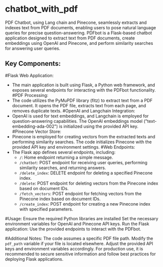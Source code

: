 # chatbot_with_pdf
PDF Chatbot, using Lang chain and Pinecone, seamlessly extracts and indexes text from PDF documents, enabling users to pose natural language queries for precise question-answering.
PDFbot is a Flask-based chatbot application designed to extract text from PDF documents, create embeddings using OpenAI and Pinecone, and perform similarity searches for answering user queries.

## Key Components:
#Flask Web Application:
   - The main application is built using Flask, a Python web framework, and exposes several endpoints for interacting with the PDFbot functionality.
#PDF Processing:
   - The code utilizes the PyMuPDF library (fitz) to extract text from a PDF document. It opens the PDF file, extracts text from each page, and removes duplicate texts.
#OpenAI and Langchain Integration:
   - OpenAI is used for text embeddings, and Langchain is employed for question-answering capabilities. The OpenAI embeddings model ("text-embedding-ada-002") is initialized using the provided API key.
#Pinecone Vector Store:
   - Pinecone is employed for creating vectors from the extracted texts and performing similarity searches. The code initializes Pinecone with the provided API key and environment settings.
#Web Endpoints:
   - The Flask app defines several endpoints, including:
      - `/`: Home endpoint returning a simple message.
      - `/chatbot`: POST endpoint for receiving user queries, performing similarity searches, and returning answers.
      - `/delete_index`: DELETE endpoint for deleting a specified Pinecone index.
      - `/delete`: POST endpoint for deleting vectors from the Pinecone index based on document IDs.
      - `/fetch_vectors`: POST endpoint for fetching vectors from the Pinecone index based on document IDs.
      - `/create_index`: POST endpoint for creating a new Pinecone index with specified parameters.

#Usage:
Ensure the required Python libraries are installed
Set the necessary environment variables for OpenAI and Pinecone API keys.
Run the Flask application:
Use the provided endpoints to interact with the PDFbot.

#Additional Notes:
The code assumes a specific PDF file path. Modify the `pdf_path` variable if your file is located elsewhere.
Adjust the provided API keys and environment variables accordingly.
For production use, it is recommended to secure sensitive information and follow best practices for deploying Flask applications.



